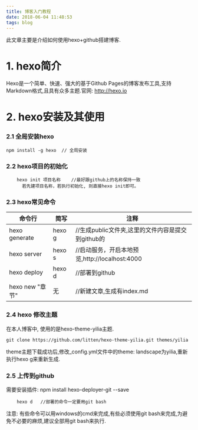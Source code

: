 ```yaml
---
title: 博客入门教程
date: 2018-06-04 11:48:53
tags: blog
---
```

此文章主要是介绍如何使用hexo+github搭建博客.
# 1. hexo简介
Hexo是一个简单、快速、强大的基于Github Pages的博客发布工具,支持Markdown格式,且具有众多主题.官网: http://hexo.io  
<!--more-->

# 2. hexo安装及其使用
### 2.1 全局安装hexo
    npm install -g hexo  // 全局安装

### 2.2 hexo项目的初始化
```
    hexo init 项目名称    //最好跟github上的名称保持一致
	  若先建项目名称，若执行初始化, 则直接hexo init即可。
```
### 2.3 hexo常见命令
|		 命令行    |    简写    |		注释   |
| ------------	  | ------------ 			   | ------------ |
|    hexo  generate            |  hexo g       | //生成public文件夹,这里的文件内容是提交到github的  |
|   hexo  server  | hexo s     |    //启动服务，开启本地预览,http://localhost:4000 |
|   hexo  deploy  | hexo d     |    //部署到github
|   hexo  new "章节" |   无     |    //新建文章,生成有index.md


### 2.4 hexo 修改主题
在本人博客中, 使用的是hexo-theme-yilia主题.
```
git clone https://github.com/litten/hexo-theme-yilia.git themes/yilia
```
theme主题下载成功后,修改_config.yml文件中的theme: landscape为yilia,重新执行hexo g来重新生成.

### 2.5 上传到github
需要安装插件: npm install hexo-deployer-git --save  
```
    hexo d   //部署的命令一定要用git bash
```
注意: 
      有些命令可以用windows的cmd来完成,有些必须使用git bash来完成,为避免不必要的麻烦,建议全部用git bash来执行.




